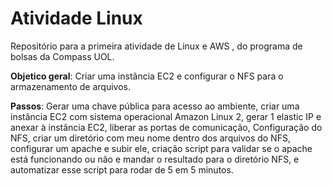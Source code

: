 # Atividade Linux 
Repositório para a primeira atividade de Linux e AWS , do programa de bolsas da Compass UOL.

**Objetico geral**: Criar uma instância EC2 e configurar o NFS para o armazenamento de arquivos. 

**Passos**: Gerar uma chave pública para acesso ao ambiente, criar uma instância EC2 com sistema operacional Amazon Linux 2, gerar 1 elastic IP e anexar à instância EC2, liberar as portas de comunicação, Configuração do NFS, criar um diretório com meu nome dentro dos arquivos do NFS, configurar um apache e subir ele, criação script para validar se o apache está funcionando ou não e mandar o resultado para o diretório NFS, e automatizar esse script para rodar de 5 em 5 minutos.

